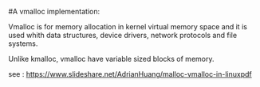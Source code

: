 
#A vmalloc implementation: 

Vmalloc is for memory allocation in kernel virtual memory space and it 
is used whith data structures, device drivers,
network protocols and file systems.

Unlike kmalloc, vmalloc have variable sized blocks of memory.

see : https://www.slideshare.net/AdrianHuang/malloc-vmalloc-in-linuxpdf
